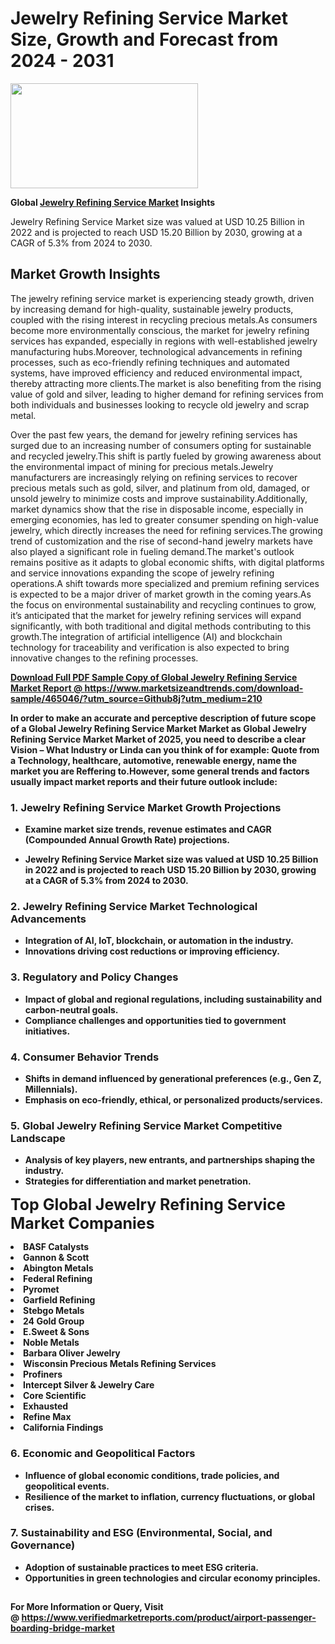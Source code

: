 <H1>Jewelry Refining Service Market Size, Growth and Forecast from 2024 - 2031</H1><img class="aligncenter size-medium wp-image-584254" src="https://thirdeyenews.in/wp-content/uploads/2024/09/Global-Market-Research-300x168.jpeg" alt="" width="300" height="168" /><p><strong>Global&nbsp;<a href="https://www.marketsizeandtrends.com/download-sample/465046/?utm_source=Github8j?utm_medium=210">Jewelry Refining Service Market</a> Insights</strong></p><p>Jewelry Refining Service Market size was valued at USD 10.25 Billion in 2022 and is projected to reach USD 15.20 Billion by 2030, growing at a CAGR of 5.3% from 2024 to 2030.</p><p><h2>Market Growth Insights</h2> <p>The jewelry refining service market is experiencing steady growth, driven by increasing demand for high-quality, sustainable jewelry products, coupled with the rising interest in recycling precious metals.As consumers become more environmentally conscious, the market for jewelry refining services has expanded, especially in regions with well-established jewelry manufacturing hubs.Moreover, technological advancements in refining processes, such as eco-friendly refining techniques and automated systems, have improved efficiency and reduced environmental impact, thereby attracting more clients.The market is also benefiting from the rising value of gold and silver, leading to higher demand for refining services from both individuals and businesses looking to recycle old jewelry and scrap metal.</p> <p><strong><a href="#"></a></strong></p> <p>Over the past few years, the demand for jewelry refining services has surged due to an increasing number of consumers opting for sustainable and recycled jewelry.This shift is partly fueled by growing awareness about the environmental impact of mining for precious metals.Jewelry manufacturers are increasingly relying on refining services to recover precious metals such as gold, silver, and platinum from old, damaged, or unsold jewelry to minimize costs and improve sustainability.Additionally, market dynamics show that the rise in disposable income, especially in emerging economies, has led to greater consumer spending on high-value jewelry, which directly increases the need for refining services.The growing trend of customization and the rise of second-hand jewelry markets have also played a significant role in fueling demand.The market's outlook remains positive as it adapts to global economic shifts, with digital platforms and service innovations expanding the scope of jewelry refining operations.A shift towards more specialized and premium refining services is expected to be a major driver of market growth in the coming years.As the focus on environmental sustainability and recycling continues to grow, it’s anticipated that the market for jewelry refining services will expand significantly, with both traditional and digital methods contributing to this growth.The integration of artificial intelligence (AI) and blockchain technology for traceability and verification is also expected to bring innovative changes to the refining processes.</p> <p><strong><a href="#"></p><p><span class=""><strong>Download Full PDF Sample Copy of Global Jewelry Refining Service Market Report</strong> @ <a href="https://www.marketsizeandtrends.com/download-sample/465046/?utm_source=Github8j?utm_medium=210" target="_blank">https://www.marketsizeandtrends.com/download-sample/465046/?utm_source=Github8j?utm_medium=210</a></span></p><p>In order to make an accurate and perceptive description of future scope of a Global&nbsp;Jewelry Refining Service Market Market as Global&nbsp;Jewelry Refining Service Market Market of 2025, you need to describe a clear Vision &ndash; What Industry or Linda can you think of for example: Quote from a Technology, healthcare, automotive, renewable energy, name the market you are Reffering to.However, some general trends and factors usually impact market reports and their future outlook include:</p><h3>1.&nbsp;<strong>Jewelry Refining Service Market Growth Projections</strong></h3><ul><li>Examine market size trends, revenue estimates and CAGR (Compounded Annual Growth Rate) projections.</li><li><p>Jewelry Refining Service Market size was valued at USD 10.25 Billion in 2022 and is projected to reach USD 15.20 Billion by 2030, growing at a CAGR of 5.3% from 2024 to 2030.</p></li></ul><h3>2.&nbsp;<strong>Jewelry Refining Service Market Technological Advancements</strong></h3><ul><li>Integration of AI, IoT, blockchain, or automation in the industry.</li><li>Innovations driving cost reductions or improving efficiency.</li></ul><h3>3.&nbsp;<strong>Regulatory and Policy Changes</strong></h3><ul><li>Impact of global and regional regulations, including sustainability and carbon-neutral goals.</li><li>Compliance challenges and opportunities tied to government initiatives.</li></ul><h3>4.&nbsp;<strong>Consumer Behavior Trends</strong></h3><ul><li>Shifts in demand influenced by generational preferences (e.g., Gen Z, Millennials).</li><li>Emphasis on eco-friendly, ethical, or personalized products/services.</li></ul><h3>5.&nbsp;<strong>Global Jewelry Refining Service Market Competitive Landscape</strong></h3><ul><li>Analysis of key players, new entrants, and partnerships shaping the industry.</li><li>Strategies for differentiation and market penetration.</li></ul><p data-pm-slice="1 1 []"><span style="color: inherit; font-family: inherit; font-size: 25px;">Top Global Jewelry Refining Service Market Companies</span></p><div class="" data-test-id=""><p><li>BASF Catalysts</li><li> Gannon & Scott</li><li> Abington Metals</li><li> Federal Refining</li><li> Pyromet</li><li> Garfield Refining</li><li> Stebgo Metals</li><li> 24 Gold Group</li><li> E.Sweet & Sons</li><li> Noble Metals</li><li> Barbara Oliver Jewelry</li><li> Wisconsin Precious Metals Refining Services</li><li> Profiners</li><li> Intercept Silver & Jewelry Care</li><li> Core Scientific</li><li> Exhausted</li><li> Refine Max</li><li> California Findings</li></p></div><h3>6.&nbsp;<strong>Economic and Geopolitical Factors</strong></h3><ul><li>Influence of global economic conditions, trade policies, and geopolitical events.</li><li>Resilience of the market to inflation, currency fluctuations, or global crises.</li></ul><h3>7.&nbsp;<strong>Sustainability and ESG (Environmental, Social, and Governance)</strong></h3><ul><li>Adoption of sustainable practices to meet ESG criteria.</li><li>Opportunities in green technologies and circular economy principles.</li></ul><h2><strong style="font-size: 14px;">For More Information or Query, Visit @&nbsp;</strong><a style="background-color: #ffffff; font-size: 14px;" href="https://www.marketsizeandtrends.com/report/jewelry-refining-service-market/" target="_blank">https://www.verifiedmarketreports.com/product/airport-passenger-boarding-bridge-market</a></h2>